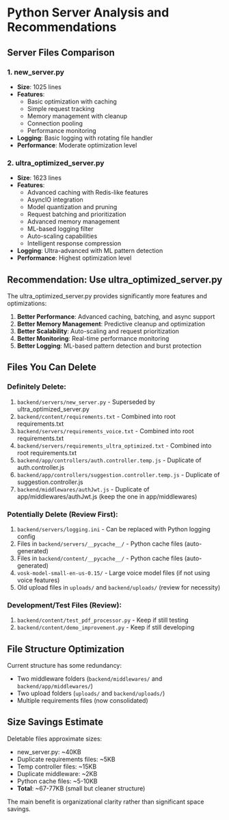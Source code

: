 # Python Server Analysis and Recommendations

## Server Files Comparison

### 1. new_server.py
- **Size**: 1025 lines
- **Features**: 
  - Basic optimization with caching
  - Simple request tracking
  - Memory management with cleanup
  - Connection pooling
  - Performance monitoring
- **Logging**: Basic logging with rotating file handler
- **Performance**: Moderate optimization level

### 2. ultra_optimized_server.py
- **Size**: 1623 lines
- **Features**:
  - Advanced caching with Redis-like features
  - AsyncIO integration
  - Model quantization and pruning
  - Request batching and prioritization
  - Advanced memory management
  - ML-based logging filter
  - Auto-scaling capabilities
  - Intelligent response compression
- **Logging**: Ultra-advanced with ML pattern detection
- **Performance**: Highest optimization level

## Recommendation: Use ultra_optimized_server.py

The ultra_optimized_server.py provides significantly more features and optimizations:

1. **Better Performance**: Advanced caching, batching, and async support
2. **Better Memory Management**: Predictive cleanup and optimization
3. **Better Scalability**: Auto-scaling and request prioritization
4. **Better Monitoring**: Real-time performance monitoring
5. **Better Logging**: ML-based pattern detection and burst protection

## Files You Can Delete

### Definitely Delete:
1. `backend/servers/new_server.py` - Superseded by ultra_optimized_server.py
2. `backend/content/requirements.txt` - Combined into root requirements.txt
3. `backend/servers/requirements_voice.txt` - Combined into root requirements.txt
4. `backend/servers/requirements_ultra_optimized.txt` - Combined into root requirements.txt
5. `backend/app/controllers/auth.controller.temp.js` - Duplicate of auth.controller.js
6. `backend/app/controllers/suggestion.controller.temp.js` - Duplicate of suggestion.controller.js
7. `backend/middlewares/authJwt.js` - Duplicate of app/middlewares/authJwt.js (keep the one in app/middlewares)

### Potentially Delete (Review First):
1. `backend/servers/logging.ini` - Can be replaced with Python logging config
2. Files in `backend/servers/__pycache__/` - Python cache files (auto-generated)
3. Files in `backend/content/__pycache__/` - Python cache files (auto-generated)
4. `vosk-model-small-en-us-0.15/` - Large voice model files (if not using voice features)
5. Old upload files in `uploads/` and `backend/uploads/` (review for necessity)

### Development/Test Files (Review):
1. `backend/content/test_pdf_processor.py` - Keep if still testing
2. `backend/content/demo_improvement.py` - Keep if still developing

## File Structure Optimization

Current structure has some redundancy:
- Two middleware folders (`backend/middlewares/` and `backend/app/middlewares/`)
- Two upload folders (`uploads/` and `backend/uploads/`)
- Multiple requirements files (now consolidated)

## Size Savings Estimate

Deletable files approximate sizes:
- new_server.py: ~40KB
- Duplicate requirements files: ~5KB
- Temp controller files: ~15KB
- Duplicate middleware: ~2KB
- Python cache files: ~5-10KB
- **Total**: ~67-77KB (small but cleaner structure)

The main benefit is organizational clarity rather than significant space savings.

